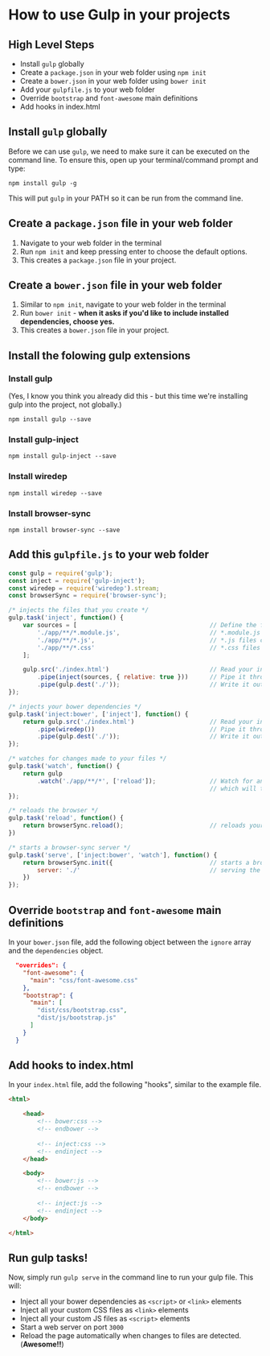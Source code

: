 # How to use Gulp in your projects

## High Level Steps
- Install `gulp` globally
- Create a `package.json` in your web folder using `npm init`
- Create a `bower.json` in your web folder using `bower init`
- Add your `gulpfile.js` to your web folder
- Override `bootstrap` and `font-awesome` main definitions
- Add hooks in index.html

## Install `gulp` globally
Before we can use `gulp`, we need to make sure it can be executed on the command line. To ensure this, open up your terminal/command prompt and type:

`npm install gulp -g`

This will put `gulp` in your PATH so it can be run from the command line.

## Create a `package.json` file in your web folder
1. Navigate to your web folder in the terminal
2. Run `npm init` and keep pressing enter to choose the default options.
3. This creates a `package.json` file in your project.

## Create a `bower.json` file in your web folder

1. Similar to `npm init`, navigate to your web folder in the terminal
2. Run `bower init` - **when it asks if you'd like to include installed dependencies, choose yes.**
3. This creates a `bower.json` file in your project.

## Install the folowing gulp extensions
### Install gulp
(Yes, I know you think you already did this - but this time we're installing gulp into the project, not globally.)

`npm install gulp --save`

### Install gulp-inject
`npm install gulp-inject --save`

### Install wiredep
`npm install wiredep --save`

### Install browser-sync
`npm install browser-sync --save`

## Add this `gulpfile.js` to your web folder
```js
const gulp = require('gulp');const inject = require('gulp-inject');const wiredep = require('wiredep').stream;const browserSync = require('browser-sync');/* injects the files that you create */gulp.task('inject', function() {	var sources = [										// Define the files we'd like to inject		'./app/**/*.module.js', 						// *.module.js files go first		'./app/**/*.js', 								// *.js files come next		'./app/**/*.css'								// *.css files come next	];    gulp.src('./index.html') 							// Read your index.html        .pipe(inject(sources, { relative: true })) 		// Pipe it through gulp-inject        .pipe(gulp.dest('./')); 						// Write it out to ./});/* injects your bower dependencies */gulp.task('inject:bower', ['inject'], function() {    return gulp.src('./index.html') 					// Read your index.html        .pipe(wiredep()) 								// Pipe it through wiredep        .pipe(gulp.dest('./')); 						// Write it out to ./});/* watches for changes made to your files */gulp.task('watch', function() {    return gulp        .watch('./app/**/*', ['reload']); 				// Watch for any changes in your app folder    													// which will trigger the 'reload' task});/* reloads the browser */gulp.task('reload', function() {    return browserSync.reload(); 						// reloads your app through browser-sync})/* starts a browser-sync server */gulp.task('serve', ['inject:bower', 'watch'], function() {    return browserSync.init({ 							// starts a browser-sync service        server: './' 									// serving the ./ directory    })});
```

## Override `bootstrap` and `font-awesome` main definitions
In your `bower.json` file, add the following object between the `ignore` array and the `dependencies` object.

```json
  "overrides": {    "font-awesome": {      "main": "css/font-awesome.css"    },    "bootstrap": {      "main": [        "dist/css/bootstrap.css",        "dist/js/bootstrap.js"      ]    }  }
```

## Add hooks to index.html
In your `index.html` file, add the following "hooks", similar to the example file.

```html
<html>

	<head>
		<!-- bower:css -->
		<!-- endbower -->
	
		<!-- inject:css -->
		<!-- endinject -->
	</head>

	<body>
		<!-- bower:js -->
		<!-- endbower -->
		
		<!-- inject:js -->
		<!-- endinject -->
	</body>

</html>
```

## Run gulp tasks!
Now, simply run `gulp serve` in the command line to run your gulp file. This will:

- Inject all your bower dependencies as `<script>` or `<link>` elements
- Inject all your custom CSS files as `<link>` elements
- Inject all your custom JS files as `<script>` elements
- Start a web server on port `3000`
- Reload the page automatically when changes to files are detected. (**Awesome!!**)